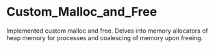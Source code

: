 # Custom_Malloc_and_Free
Implemented custom malloc and free. Delves into memory allocators of heap memory for processes and coalescing of memory upon freeing.
